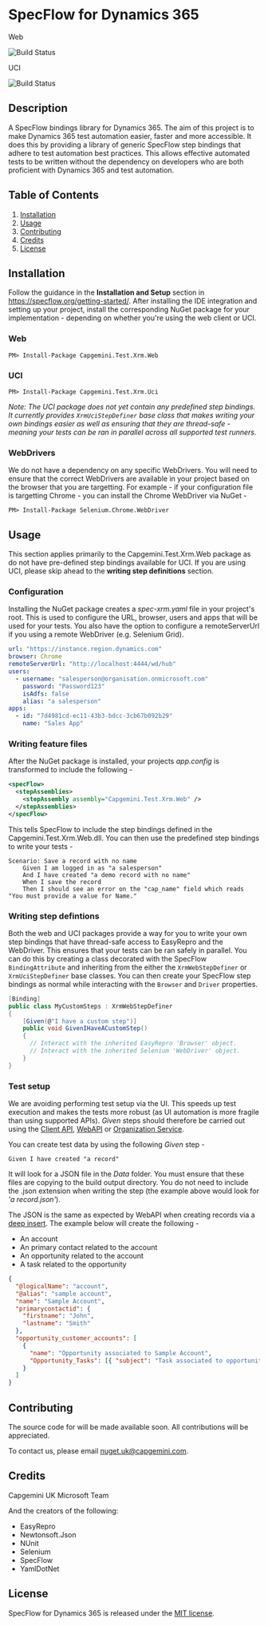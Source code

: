 # SpecFlow for Dynamics 365

Web 

![Build Status](https://capgeminiuk.visualstudio.com/Capgemini%20Reusable%20IP/_apis/build/status/NUGET%20CI%20Builds/Capgemini%20Test%20Xrm%20Web%20CI%20NUGET?branchName=master)

UCI 

![Build Status](https://capgeminiuk.visualstudio.com/Capgemini%20Reusable%20IP/_apis/build/status/NUGET%20CI%20Builds/Capgemini%20Test%20Xrm%20UCI%20CI%20NUGET?branchName=master)

## Description

A SpecFlow bindings library for Dynamics 365.
The aim of this project is to make Dynamics 365 test automation easier, faster and more accessible. It does this by providing a library of generic SpecFlow step bindings that adhere to test automation best practices. This allows effective automated tests to be written without the dependency on developers who are both proficient with Dynamics 365 and test automation.

## Table of Contents

1. [Installation](#Installation)
1. [Usage](#Usage)
1. [Contributing](#Contributing)
1. [Credits](#Credits)
1. [License](#License)

## Installation

Follow the guidance in the **Installation and Setup** section in https://specflow.org/getting-started/. After installing the IDE integration and setting up your project, install the corresponding NuGet package for your implementation - depending on whether you're using the web client or UCI.

### Web

```shell
PM> Install-Package Capgemini.Test.Xrm.Web
```

### UCI

```shell
PM> Install-Package Capgemini.Test.Xrm.Uci
```

_Note: The UCI package does not yet contain any predefined step bindings. It currently provides `XrmUciStepDefiner` base class that makes writing your own bindings easier as well as ensuring that they are thread-safe - meaning your tests can be ran in parallel across all supported test runners._

### WebDrivers

We do not have a dependency on any specific WebDrivers. You will need to ensure that the correct WebDrivers are available in your project based on the browser that you are targetting. For example - if your configuration file is targetting Chrome - you can install the Chrome WebDriver via NuGet - 

```shell
PM> Install-Package Selenium.Chrome.WebDriver
```

## Usage

This section applies primarily to the Capgemini.Test.Xrm&#46;Web package as do not have pre-defined step bindings available for UCI. If you are using UCI, please skip ahead to the **writing step definitions** section.

### Configuration

Installing the NuGet package creates a _spec-xrm.yaml_ file in your project's root. This is used to configure the URL, browser, users and apps that will be used for your tests. You also have the option to configure a remoteServerUrl if you using a remote WebDriver (e.g. Selenium Grid).

```yaml
url: "https://instance.region.dynamics.com"
browser: Chrome
remoteServerUrl: "http://localhost:4444/wd/hub"
users:
  - username: "salesperson@organisation.onmicrosoft.com"
    password: "Password123"
    isAdfs: false
    alias: "a salesperson"
apps:
  - id: "7d4981cd-ec11-43b3-bdcc-3cb67b092b29"
    name: "Sales App"
```

### Writing feature files

After the NuGet package is installed, your projects _app.config_ is transformed to include the following -

```xml
<specFlow>
  <stepAssemblies>
    <stepAssembly assembly="Capgemini.Test.Xrm.Web" />
  </stepAssemblies>
</specFlow>
```

This tells SpecFlow to include the step bindings defined in the Capgemini.Test.Xrm.Web.dll. You can then use the predefined step bindings to write your tests -

```gherkin
Scenario: Save a record with no name
	Given I am logged in as "a salesperson"
	And I have created "a demo record with no name"
	When I save the record
	Then I should see an error on the "cap_name" field which reads "You must provide a value for Name."
```

### Writing step defintions

Both the web and UCI packages provide a way for you to write your own step bindings that have thread-safe access to EasyRepro and the WebDriver. This ensures that your tests can be ran safely in parallel. You can do this by creating a class decorated with the SpecFlow `BindingAttribute` and inheriting from the either the `XrmWebStepDefiner` or `XrmUciStepDefiner` base classes. You can then create your SpecFlow step bindings as normal while interacting with the `Browser` and `Driver` properties.

```csharp
[Binding]
public class MyCustomSteps : XrmWebStepDefiner
{
    [Given(@"I have a custom step")]
    public void GivenIHaveACustomStep()
    {
      // Interact with the inherited EasyRepro 'Browser' object.
      // Interact with the inherited Selenium 'WebDriver' object.
    }
}
```

### Test setup

We are avoiding performing test setup via the UI. This speeds up test execution and makes the tests more robust (as UI automation is more fragile than using supported APIs). _Given_ steps should therefore be carried out using the [Client API](client-api), [WebAPI](web-api) or [Organization Service](org-service).

You can create test data by using the following _Given_ step -

```gherkin
Given I have created "a record"
```

It will look for a JSON file in the _Data_ folder. You must ensure that these files are copying to the build output directory. You do not need to include the .json extension when writing the step (the example above would look for _'a record.json'_).

The JSON is the same as expected by WebAPI when creating records via a [deep insert](https://docs.microsoft.com/en-us/dynamics365/customer-engagement/developer/webapi/create-entity-web-api#create-related-entities-in-one-operation). The example below will create the following -

- An account
- An primary contact related to the account
- An opportunity related to the account
- A task related to the opportunity

```json
{
  "@logicalName": "account",
  "@alias": "sample account",
  "name": "Sample Account",
  "primarycontactid": {
    "firstname": "John",
    "lastname": "Smith"
  },
  "opportunity_customer_accounts": [
    {
      "name": "Opportunity associated to Sample Account",
      "Opportunity_Tasks": [{ "subject": "Task associated to opportunity" }]
    }
  ]
}
```

## Contributing

The source code for will be made available soon. All contributions will be appreciated.

To contact us, please email nuget.uk@capgemini.com.

## Credits

Capgemini UK Microsoft Team

And the creators of the following:

- EasyRepro
- Newtonsoft.Json
- NUnit 
- Selenium
- SpecFlow
- YamlDotNet

## License

SpecFlow for Dynamics 365 is released under the [MIT license](./License).
